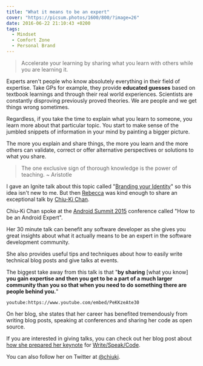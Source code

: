 ```yaml
---
title: "What it means to be an expert"
cover: "https://picsum.photos/1600/800/?image=26"
date: 2016-06-22 21:10:43 +0200
tags:
  - Mindset
  - Comfort Zone
  - Personal Brand
---
```


> Accelerate your learning by sharing what you learn with others while you are
> learning it.

Experts aren't people who know absolutely everything in their field of expertise.
Take GPs for example, they provide **educated guesses** based on textbook
learnings and through their real world experiences. Scientists are constantly
disproving previously proved theories. We are people and we get things wrong
sometimes.

Regardless, if you take the time to explain what you learn to someone, you learn more
about that particular topic. You start to make sense of the jumbled snippets of
information in your mind by painting a bigger picture.

The more you explain and share things, the more you learn and the more others
can validate, correct or offer alternative perspectives or solutions to what
you share.

> The one exclusive sign of thorough knowledge is the power of teaching.
> ~ Aristotle

I gave an Ignite talk about this topic called
"[Branding your Identity](/blog/branding-your-identity/)" so this idea isn't new
to me. But then [Rebecca](https://twitter.com/riggaroo) was kind enough to share
an exceptional talk by
[Chiu-Ki Chan](https://www.blogger.com/profile/01970007638489793840).

Chiu-Ki Chan spoke at the
[Android Summit 2015](https://www.youtube.com/playlist?list=PLWz5rJ2EKKc_Tt7q77qwyKRgytF1RzRx8)
conference called "How to be an Android Expert".

Her 30 minute talk can benefit any software developer as she gives you great
insights about what it actually means to be an expert in the software
development community.

She also provides useful tips and techniques about how to easily write
technical blog posts and give talks at events.

The biggest take away from this talk is that "**by sharing** [what you know] **you
gain expertise and then you get to be a part of a much larger
community than you so that when you need to do something there are people
behind you.**"

`youtube:https://www.youtube.com/embed/PeKKzeAte30`

On her blog, she states that her career has benefited tremendously from
writing blog posts, speaking at conferences and sharing her code as open
source.

If you are interested in giving talks, you can check out her blog post about
[how she prepared her keynote](http://blog.sqisland.com/2015/10/how-i-prepared-my-keynote.html)
for [Write/Speak/Code](http://blog.sqisland.com/2015/03/write-speak-code.html).

You can also follow her on Twitter at [@chiuki](https://twitter.com/chiuki).
